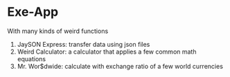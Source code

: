 # Exe-App
With many kinds of weird functions
1. JaySON Express:    transfer data using json files 
2. Weird Calculator:  a calculator that applies a few common math equations
3. Mr. Wor$dwide:     calculate with exchange ratio of a few world currencies
